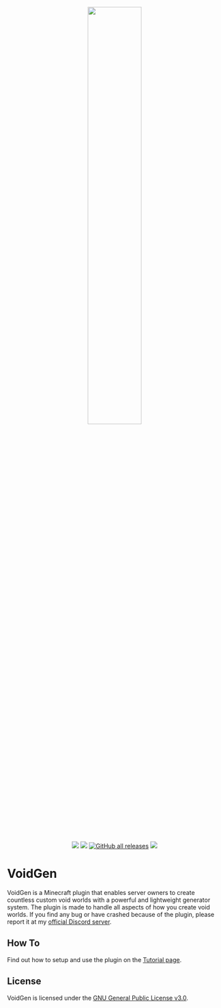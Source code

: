 <p align="center">
    <img src="docs/assets/Logo.svg" width=50%>
    <br>
    <a href="https://discord.gg/Q7yj32FMFh"><img src="https://discordapp.com/api/guilds/681986370214166548/widget.png?style=shield"></a>   
    <a href="https://github.com/NicoNekoDev/VoidGen/releases/latest"><img src="https://img.shields.io/github/v/release/NicoNekoDev/VoidGen?label=release&color=success"></a>
    <a href="https://github.com/NicoNekoDev/VoidGen/releases/latest"><img alt="GitHub all releases" src="https://img.shields.io/github/downloads/NicoNekoDev/VoidGen/total"></a>    
    <a href="https://github.com/NicoNekoDev/VoidGen/blob/master/LICENSE.md"><img src="https://img.shields.io/github/license/NicoNekoDev/VoidGen?label=license&color=success"></a>
</p>

# VoidGen

VoidGen is a Minecraft plugin that enables server owners to create countless custom void worlds with a powerful and
lightweight generator system. The plugin is made to handle all aspects of how you create void worlds. If you find any bug or have crashed because of the plugin, please report it at
my [official Discord server](https://discord.gg/Q7yj32FMFh).

## How To

Find out how to setup and use the plugin on the [Tutorial page](docs/tutorial.md).

<!---
## FAQ

Find answers to frequently asked questions on the [FAQ page](docs/faq.md).
--->
## License

VoidGen is licensed under
the [GNU General Public License v3.0](https://github.com/xtkq-is-not-available/VoidGen/blob/master/LICENSE.md). 

